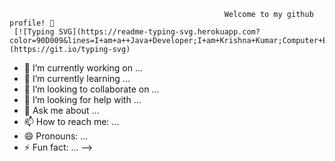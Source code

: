 


                                                    Welcome to my github profile! 👋 
     [![Typing SVG](https://readme-typing-svg.herokuapp.com?color=90D009&lines=I+am+a++Java+Developer;I+am+Krishna+Kumar;Computer+Engineer;Always+learning+new+things)](https://git.io/typing-svg)
     
- 🔭 I’m currently working on ...
- 🌱 I’m currently learning ...
- 👯 I’m looking to collaborate on ...
- 🤔 I’m looking for help with ...
- 💬 Ask me about ...
- 📫 How to reach me: ...
- 😄 Pronouns: ...
- ⚡ Fun fact: ...
-->
